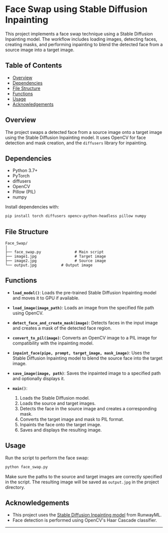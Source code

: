 # Face Swap using Stable Diffusion Inpainting

This project implements a face swap technique using a Stable Diffusion Inpainting model. The workflow includes loading images, detecting faces, creating masks, and performing inpainting to blend the detected face from a source image into a target image.

## Table of Contents

- [Overview](#overview)
- [Dependencies](#dependencies)
- [File Structure](#file-structure)
- [Functions](#functions)
- [Usage](#usage)
- [Acknowledgements](#acknowledgements)

## Overview

The project swaps a detected face from a source image onto a target image using the Stable Diffusion Inpainting model. It uses OpenCV for face detection and mask creation, and the `diffusers` library for inpainting.

## Dependencies

- Python 3.7+
- PyTorch
- diffusers
- OpenCV
- Pillow (PIL)
- numpy

Install dependencies with:

```bash
pip install torch diffusers opencv-python-headless pillow numpy
```

## File Structure

```
Face_Swap/
│
├── face_swap.py               # Main script
├── image1.jpg                 # Target image
├── image2.jpg                 # Source image
└── output.jpg           # Output image
```

## Functions

- **`load_model()`**: Loads the pre-trained Stable Diffusion Inpainting model and moves it to GPU if available.
  
- **`load_image(image_path)`**: Loads an image from the specified file path using OpenCV.

- **`detect_face_and_create_mask(image)`**: Detects faces in the input image and creates a mask of the detected face region.

- **`convert_to_pil(image)`**: Converts an OpenCV image to a PIL image for compatibility with the inpainting model.

- **`inpaint_face(pipe, prompt, target_image, mask_image)`**: Uses the Stable Diffusion Inpainting model to blend the source face into the target image.

- **`save_image(image, path)`**: Saves the inpainted image to a specified path and optionally displays it.

- **`main()`**:
  1. Loads the Stable Diffusion model.
  2. Loads the source and target images.
  3. Detects the face in the source image and creates a corresponding mask.
  4. Converts the target image and mask to PIL format.
  5. Inpaints the face onto the target image.
  6. Saves and displays the resulting image.

## Usage

Run the script to perform the face swap:

```bash
python face_swap.py
```

Make sure the paths to the source and target images are correctly specified in the script. The resulting image will be saved as `output.jpg` in the project directory.

## Acknowledgements

- This project uses the [Stable Diffusion Inpainting model](https://huggingface.co/runwayml/stable-diffusion-inpainting) from RunwayML.
- Face detection is performed using OpenCV's Haar Cascade classifier.

---
